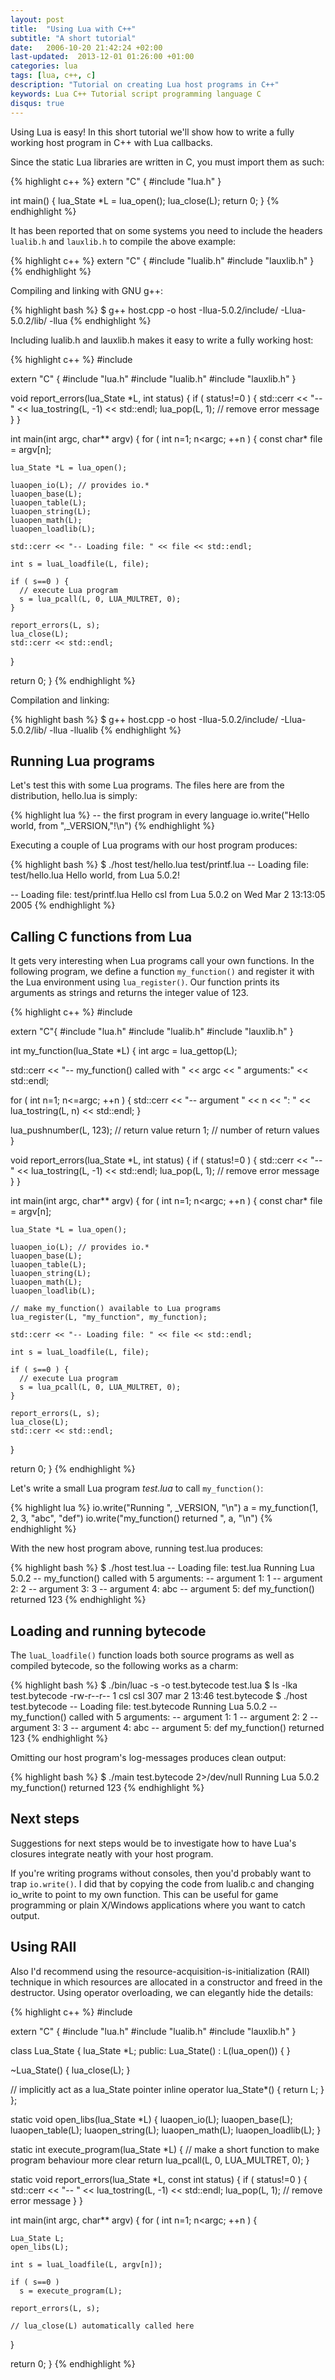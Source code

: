 ```yaml
---
layout: post
title:  "Using Lua with C++"
subtitle: "A short tutorial"
date:   2006-10-20 21:42:24 +02:00
last-updated:  2013-12-01 01:26:00 +01:00
categories: lua
tags: [lua, c++, c]
description: "Tutorial on creating Lua host programs in C++"
keywords: Lua C++ Tutorial script programming language C
disqus: true
---
```


Using Lua is easy! In this short tutorial we'll show how to write a fully
working host program in C++ with Lua callbacks.

Since the static Lua libraries are written in C, you must import them as
such:

{% highlight c++ %}
extern "C" {
#include "lua.h"
}

int main()
{
  lua_State *L = lua_open();
  lua_close(L);
  return 0;
}
{% endhighlight %}

It has been reported that on some systems you need to
include the headers `lualib.h` and `lauxlib.h` to compile the above example:

{% highlight c++ %}
extern "C" {
#include "lualib.h"
#include "lauxlib.h"
}
{% endhighlight %}


Compiling and linking with GNU g++:

{% highlight bash %}
$ g++ host.cpp -o host -Ilua-5.0.2/include/ -Llua-5.0.2/lib/ -llua
{% endhighlight %}

Including lualib.h and lauxlib.h makes it easy to write a fully working host:

{% highlight c++ %}
#include <iostream>

extern "C" {
#include "lua.h"
#include "lualib.h"
#include "lauxlib.h"
}

void report_errors(lua_State *L, int status)
{
  if ( status!=0 ) {
    std::cerr << "-- " << lua_tostring(L, -1) << std::endl;
    lua_pop(L, 1); // remove error message
  }
}

int main(int argc, char** argv)
{
  for ( int n=1; n<argc; ++n ) {
    const char* file = argv[n];

    lua_State *L = lua_open();

    luaopen_io(L); // provides io.*
    luaopen_base(L);
    luaopen_table(L);
    luaopen_string(L);
    luaopen_math(L);
    luaopen_loadlib(L);

    std::cerr << "-- Loading file: " << file << std::endl;

    int s = luaL_loadfile(L, file);

    if ( s==0 ) {
      // execute Lua program
      s = lua_pcall(L, 0, LUA_MULTRET, 0);
    }

    report_errors(L, s);
    lua_close(L);
    std::cerr << std::endl;
  }

  return 0;
}
{% endhighlight %}

Compilation and linking:

{% highlight bash %}
$ g++ host.cpp -o host -Ilua-5.0.2/include/ -Llua-5.0.2/lib/ -llua -llualib
{% endhighlight %}

<h2>Running Lua programs</h2>

Let's test this with some Lua programs.  The files here are from the
distribution, hello.lua is simply:

{% highlight lua %}
-- the first program in every language
io.write("Hello world, from ",_VERSION,"!\n")
{% endhighlight %}

Executing a couple of Lua programs with our host program produces:

{% highlight bash %}
$ ./host test/hello.lua test/printf.lua
-- Loading file: test/hello.lua
Hello world, from Lua 5.0.2!

-- Loading file: test/printf.lua
Hello csl from Lua 5.0.2 on Wed Mar  2 13:13:05 2005
{% endhighlight %}

<h2>Calling C functions from Lua</h2>

It gets very interesting when Lua programs call your own functions.  In the
following program, we define a function `my_function()` and register it with
the Lua environment using `lua_register()`.  Our function prints its arguments
as strings and returns the integer value of 123.

{% highlight c++ %}
#include <iostream>

extern "C"{
#include "lua.h"
#include "lualib.h"
#include "lauxlib.h"
}

int my_function(lua_State *L)
{
  int argc = lua_gettop(L);

  std::cerr << "-- my_function() called with " << argc
    << " arguments:" << std::endl;

  for ( int n=1; n<=argc; ++n ) {
    std::cerr << "-- argument " << n << ": "
      << lua_tostring(L, n) << std::endl;
  }

  lua_pushnumber(L, 123); // return value
  return 1; // number of return values
}

void report_errors(lua_State *L, int status)
{
  if ( status!=0 ) {
    std::cerr << "-- " << lua_tostring(L, -1) << std::endl;
    lua_pop(L, 1); // remove error message
  }
}

int main(int argc, char** argv)
{
  for ( int n=1; n<argc; ++n ) {
    const char* file = argv[n];

    lua_State *L = lua_open();

    luaopen_io(L); // provides io.*
    luaopen_base(L);
    luaopen_table(L);
    luaopen_string(L);
    luaopen_math(L);
    luaopen_loadlib(L);

    // make my_function() available to Lua programs
    lua_register(L, "my_function", my_function);

    std::cerr << "-- Loading file: " << file << std::endl;

    int s = luaL_loadfile(L, file);

    if ( s==0 ) {
      // execute Lua program
      s = lua_pcall(L, 0, LUA_MULTRET, 0);
    }

    report_errors(L, s);
    lua_close(L);
    std::cerr << std::endl;
  }

  return 0;
}
{% endhighlight %}

Let's write a small Lua program _test.lua_ to call `my_function()`:

{% highlight lua %}
io.write("Running ", _VERSION, "\n")
a = my_function(1, 2, 3, "abc", "def")
io.write("my_function() returned ", a, "\n")
{% endhighlight %}

With the new host program above, running test.lua produces:

{% highlight bash %}
$ ./host test.lua
-- Loading file: test.lua
Running Lua 5.0.2
-- my_function() called with 5 arguments:
-- argument 1: 1
-- argument 2: 2
-- argument 3: 3
-- argument 4: abc
-- argument 5: def
my_function() returned 123
{% endhighlight %}

<h2>Loading and running bytecode</h2>

The `luaL_loadfile()` function loads both source programs as well as compiled
bytecode, so the following works as a charm:

{% highlight bash %}
$ ./bin/luac -s -o test.bytecode test.lua
$ ls -lka test.bytecode
-rw-r--r--    1 csl csl   307 mar  2 13:46 test.bytecode
$ ./host test.bytecode
-- Loading file: test.bytecode
Running Lua 5.0.2
-- my_function() called with 5 arguments:
-- argument 1: 1
-- argument 2: 2
-- argument 3: 3
-- argument 4: abc
-- argument 5: def
my_function() returned 123
{% endhighlight %}

Omitting our host program's log-messages produces clean output:

{% highlight bash %}
$ ./main test.bytecode 2>/dev/null
Running Lua 5.0.2
my_function() returned 123
{% endhighlight %}

<h2>Next steps</h2>

Suggestions for next steps would be to investigate how to have Lua's
closures integrate neatly with your host program.

If you're writing programs without consoles, then you'd probably want to
trap `io.write()`.  I did that by copying the code from lualib.c and changing
io_write to point to my own function.  This can be useful for game
programming or plain X/Windows applications where you want to catch output.

<h2>Using RAII</h2>

Also I'd recommend using the resource-acquisition-is-initialization (RAII)
technique in which resources are allocated in a constructor and freed in the
destructor.  Using operator overloading, we can elegantly hide the details:

{% highlight c++ %}
#include <iostream>

extern "C" {
#include "lua.h"
#include "lualib.h"
#include "lauxlib.h"
}

class Lua_State
{
  lua_State *L;
public:
  Lua_State() : L(lua_open()) { }

  ~Lua_State() {
    lua_close(L);
  }

  // implicitly act as a lua_State pointer
  inline operator lua_State*() {
    return L;
  }
};

static void open_libs(lua_State *L)
{
  luaopen_io(L);
  luaopen_base(L);
  luaopen_table(L);
  luaopen_string(L);
  luaopen_math(L);
  luaopen_loadlib(L);
}

static int execute_program(lua_State *L)
{
  // make a short function to make program behaviour more clear
  return lua_pcall(L, 0, LUA_MULTRET, 0);
}

static void report_errors(lua_State *L, const int status)
{
  if ( status!=0 ) {
    std::cerr << "-- " << lua_tostring(L, -1) << std::endl;
    lua_pop(L, 1); // remove error message
  }
}

int main(int argc, char** argv)
{
  for ( int n=1; n<argc; ++n ) {

    Lua_State L;
    open_libs(L);

    int s = luaL_loadfile(L, argv[n]);

    if ( s==0 )
      s = execute_program(L);

    report_errors(L, s);

    // lua_close(L) automatically called here
  }

  return 0;
}
{% endhighlight %}
